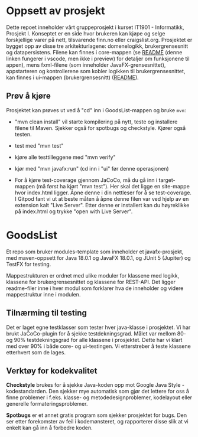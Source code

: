 # Oppsett av prosjekt

Dette repoet inneholder vårt gruppeprosjekt i kurset IT1901 - Informatikk, Prosjekt I. Konseptet er en side hvor brukeren kan kjøpe og selge forskjellige varer på nett, tilsvarende finn.no eller craigslist.org. Prosjektet er bygget opp av disse tre arkitekturlagene: domenelogikk, brukergrensesnitt og datapersistens. Filene kan finnes i core-mappen (se [README](/GoodsList/core/README.md) (denne linken fungerer i vscode, men ikke i preview) for detaljer om funksjonene til appen), mens fxml-filene (som inneholder JavaFX-grensesnittet), appstarteren og kontrollerene som kobler logikken til brukergrensesnittet, kan finnes i ui-mappen (brukergrensesnitt) ([README](/GoodsList/ui/README.md)). 

## Prøv å kjøre

Prosjektet kan prøves ut ved å "cd" inn i GoodsList-mappen og bruke `mvn`:

- "mvn clean install" vil starte kompilering på nytt, teste og installere filene til Maven. Sjekker også for spotbugs og checkstyle. Kjører også testen.   
- test med "mvn test"
- kjøre alle testtilleggene med "mvn verify"
- kjør med "mvn javafx:run" (cd inn i "ui" før denne operasjonen)


- For å kjøre test-coverage gjennom JaCoCo, må du gå inn i target-mappen (må først ha kjørt "mvn test"). Her skal det ligge en site-mappe hvor index.html ligger. Åpne denne i din nettleser for å se test-coverage. I Gitpod fant vi ut at beste måten å åpne denne filen var ved hjelp av en extension kalt "Live Server". Etter denne er installert kan du høyreklikke på index.html og trykke "open with Live Server". 

# GoodsList

Et repo som bruker modules-template som inneholder et javafx-prosjekt, med maven-oppsett for Java 18.0.1 og JavaFX 18.0.1, og JUnit 5 (Jupiter) og TestFX for testing.

Mappestrukturen er ordnet med ulike moduler for klassene med logikk, klassene for brukergrensesnittet og klassene for REST-API. Det ligger readme-filer inne i hver modul som forklarer hva de inneholder og videre mappestruktur inne i modulen. 

## Tilnærming til testing
Det er laget egne testklasser som tester hver java-klasse i prosjektet. Vi har brukt JaCoCo-plugin for å sjekke testdekningsgrad. Målet var mellom 80- og 90% testdekningsgrad for alle klassene i prosjektet. Dette har vi klart med over 90% i både core- og ui-testingen. Vi etterstreber å teste klassene etterhvert som de lages.


## Verktøy for kodekvalitet
**Checkstyle** brukes for å sjekke Java-koden opp mot Google Java Style - kodestandarden. Den sjekker mye automatisk som gjør det lettere for oss å finne problemer i f.eks. klasse- og metodedesignproblemer, kodelayout eller generelle formateringsproblemer. 

**Spotbugs** er et annet gratis program som sjekker prosjektet for bugs. Den ser etter forekomster av feil i kodemønsteret, og rapporterer disse slik at vi enkelt kan gå inn å forbedre koden. 




